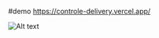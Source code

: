 #demo https://controle-delivery.vercel.app/

![Alt text](relative/path/to/auditoriaDoAppweb.jpg?raw=true "performance")
